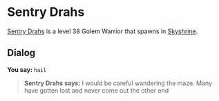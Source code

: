 # Sentry Drahs



[Sentry Drahs](/npc/114454) is a level 38 Golem Warrior that spawns in [Skyshrine](/zone/114).



## Dialog

**You say:** `hail`



>**Sentry Drahs says:** I would be careful wandering the maze. Many have gotten lost and never come out the other
end
